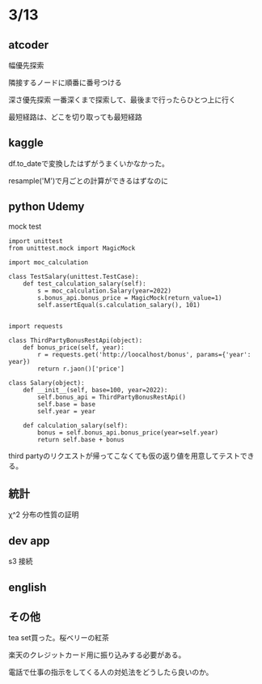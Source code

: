 # 3/13

## atcoder

幅優先探索

隣接するノードに順番に番号つける

深さ優先探索
一番深くまで探索して、最後まで行ったらひとつ上に行く

最短経路は、どこを切り取っても最短経路


## kaggle

df.to_dateで変換したはずがうまくいかなかった。

resample('M')で月ごとの計算ができるはずなのに

## python Udemy

mock test

```
import unittest
from unittest.mock import MagicMock

import moc_calculation

class TestSalary(unittest.TestCase):
    def test_calculation_salary(self):
        s = moc_calculation.Salary(year=2022)
        s.bonus_api.bonus_price = MagicMock(return_value=1)
        self.assertEqual(s.calculation_salary(), 101)
```

```

import requests

class ThirdPartyBonusRestApi(object):
    def bonus_price(self, year):
        r = requests.get('http://loocalhost/bonus', params={'year': year})
        return r.jaon()['price']

class Salary(object):
    def __init__(self, base=100, year=2022):
        self.bonus_api = ThirdPartyBonusRestApi()
        self.base = base
        self.year = year

    def calculation_salary(self):
        bonus = self.bonus_api.bonus_price(year=self.year)
        return self.base + bonus
```
third partyのリクエストが帰ってこなくても仮の返り値を用意してテストできる。


## 統計

χ^2 分布の性質の証明


## dev app

s3 接続

## english

## その他

tea set買った。桜ベリーの紅茶

楽天のクレジットカード用に振り込みする必要がある。

電話で仕事の指示をしてくる人の対処法をどうしたら良いのか。
